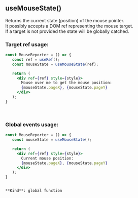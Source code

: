 <a name="useMouseState"></a>

## useMouseState()
Returns the current state (position) of the mouse pointer.<br/>
It possibly accepts a DOM ref representing the mouse target.<br/>
If a target is not provided the state will be globally catched.

### Target ref usage:

```jsx harmony
const MouseReporter = () => {
   const ref = useRef();
   const mouseState = useMouseState(ref);

   return (
     <div ref={ref} style={style}>
       Mouse over me to get the mouse position:
       {mouseState.pageX}, {mouseState.pageY}
     </div>
   );
}
```
<br />

### Global events usage:

```jsx harmony
const MouseReporter = () => {
   const mouseState = useMouseState();

   return (
     <div ref={ref} style={style}>
       Current mouse position:
       {mouseState.pageX}, {mouseState.pageY}
     </div>
   );
}
```
```

**Kind**: global function  
